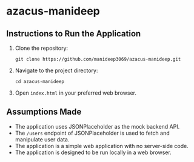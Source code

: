 # azacus-manideep

## Instructions to Run the Application

1. Clone the repository:
   ```
   git clone https://github.com/manideep3069/azacus-manideep.git
   ```
2. Navigate to the project directory:
   ```
   cd azacus-manideep
   ```
3. Open `index.html` in your preferred web browser.

## Assumptions Made

- The application uses JSONPlaceholder as the mock backend API.
- The `/users` endpoint of JSONPlaceholder is used to fetch and manipulate user data.
- The application is a simple web application with no server-side code.
- The application is designed to be run locally in a web browser.
